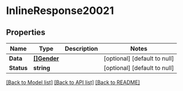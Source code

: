 # InlineResponse20021

## Properties
Name | Type | Description | Notes
------------ | ------------- | ------------- | -------------
**Data** | [**[]Gender**](Gender.md) |  | [optional] [default to null]
**Status** | **string** |  | [optional] [default to null]

[[Back to Model list]](../README.md#documentation-for-models) [[Back to API list]](../README.md#documentation-for-api-endpoints) [[Back to README]](../README.md)

